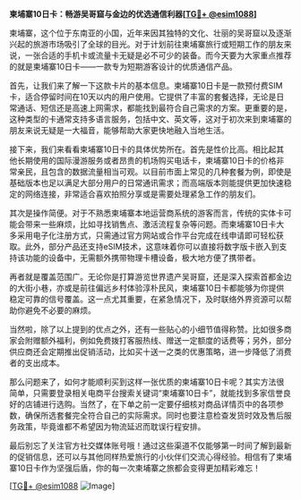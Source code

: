 **柬埔寨10日卡：畅游吴哥窟与金边的优选通信利器[[TG💪+ @esim1088](https://t.me/s/esim1088)]**

柬埔寨，这个位于东南亚的小国，近年来因其独特的文化、壮丽的吴哥窟以及逐渐兴起的旅游市场吸引了全球的目光。对于计划前往柬埔寨旅行或短期工作的朋友来说，一张合适的手机卡或流量卡无疑是必不可少的装备。而今天要为大家重点推荐的就是柬埔寨10日卡——一款专为短期游客设计的优质通信产品。

首先，让我们来了解一下这款卡片的基本信息。柬埔寨10日卡是一款预付费SIM卡，适合停留时间在10天以内的用户使用。它提供了丰富的套餐选择，无论是日常通话、短信还是高速上网需求，都能找到最符合自己需求的方案。更重要的是，这种类型的卡通常支持多语言服务，包括中文、英文等，这对于初次来到柬埔寨的朋友来说无疑是一大福音，能够帮助大家更快地融入当地生活。

接下来，我们来看看柬埔寨10日卡的具体优势所在。首先是性价比高。相比起其他长期使用的国际漫游服务或者昂贵的机场购买电话卡，柬埔寨10日卡的价格非常亲民，且包含的数据流量相当可观。以目前市面上常见的几种套餐为例，即使是基础版本也足以满足大部分用户的日常通讯需求；而高端版本则能提供更加快速稳定的网络连接，非常适合喜欢拍照分享或是需要处理紧急工作的朋友们。

其次是操作简便。对于不熟悉柬埔寨本地运营商系统的游客而言，传统的实体卡可能会带来一些麻烦，比如寻找销售点、激活流程复杂等问题。而柬埔寨10日卡大多采用电子化注册方式，只需通过官方网站或合作平台完成在线申请即可轻松获取。此外，部分产品还支持eSIM技术，这意味着你可以直接将数字版卡嵌入到支持该功能的设备中，无需额外携带物理卡槽设备，极大地方便了携带者。

再者就是覆盖范围广。无论你是打算游览世界遗产吴哥窟，还是深入探索首都金边的大街小巷，亦或是前往偏远乡村体验淳朴民风，柬埔寨10日卡都能够为你提供稳定可靠的信号覆盖。这一点尤其重要，在紧急情况下，及时联络外界资源可以帮助你避免不必要的麻烦。

当然啦，除了以上提到的优点之外，还有一些贴心的小细节值得称赞。比如很多商家会附赠额外福利，例如免费拨打客服热线、赠送一定额度的话费等；另外，部分供应商还会定期推出促销活动，比如买十送一之类的优惠策略，进一步降低了消费者的支出成本。

那么问题来了，如何才能顺利买到这样一张优质的柬埔寨10日卡呢？其实方法很简单，只需要登录相关电商平台搜索关键词“柬埔寨10日卡”，就能找到多家信誉良好的店铺进行选购。当然了，在下单之前一定要仔细核对商品详情页中的各项参数，确保所选套餐完全符合自己的实际需求。同时也要注意检查发货时效及售后服务政策，毕竟谁都不希望因为物流延迟而耽误行程安排。

最后别忘了关注官方社交媒体账号哦！通过这些渠道不仅能够第一时间了解到最新的促销信息，还可以与其他同样热爱旅行的小伙伴们交流心得经验。相信有了柬埔寨10日卡作为坚强后盾，你的每一次柬埔寨之旅都会变得更加精彩难忘！

[[TG💪+ @esim1088](https://t.me/s/esim1088) ![Image](https://i.postimg.cc/4NQfJmqS/Snipaste-2025-05-13-00-14-12.png)]